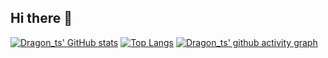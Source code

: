 ## Hi there 👋

<!--
**Dragon-ts/Dragon-ts** is a ✨ _special_ ✨ repository because its `README.md` (this file) appears on your GitHub profile.

Here are some ideas to get you started:

- 🔭 I’m currently working on ...
- 🌱 I’m currently learning ...
- 👯 I’m looking to collaborate on ...
- 🤔 I’m looking for help with ...
- 💬 Ask me about ...
- 📫 How to reach me: ...
- 😄 Pronouns: ...
- ⚡ Fun fact: ...
-->
[![Dragon_ts' GitHub stats](https://github-readme-stats.vercel.app/api?username=Dragon-ts)](https://github.com/Dragon-ts/github-readme-stats)
[![Top Langs](https://github-readme-stats.vercel.app/api/top-langs/?username=Dragon-ts&layout=compact)](https://github.com/Dragon-ts/github-readme-stats)
[![Dragon_ts' github activity graph](https://github-readme-activity-graph.vercel.app/graph?username=Dragon-ts)](https://github.com/Dragon-ts/github-readme-activity-graph)
